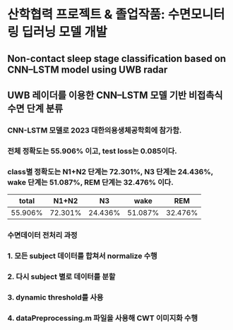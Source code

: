 # 산학협력 프로젝트 & 졸업작품: 수면모니터링 딥러닝 모델 개발
## Non-contact sleep stage classification based on CNN–LSTM model using UWB radar
## UWB 레이더를 이용한 CNN–LSTM 모델 기반 비접촉식 수면 단계 분류

### CNN-LSTM 모델로 2023 대한의용생체공학회에 참가함.
### 전체 정확도는 55.906% 이고, test loss는 0.085이다.
### class별 정확도는 N1+N2 단계는 72.301%, N3 단계는 24.436%, wake 단계는 51.087%, REM 단계는 32.476% 이다.
total | N1+N2 | N3 | wake | REM
--- | --- | --- | --- | --- 
55.906% | 72.301% | 24.436% | 51.087% | 32.476%

### 수면데이터 전처리 과정
### 1. 모든 subject 데이터를 합쳐서 normalize 수행
### 2. 다시 subject 별로 데이터를 분할
### 3. dynamic threshold를 사용
### 4. dataPreprocessing.m 파일을 사용해 CWT 이미지화 수행
